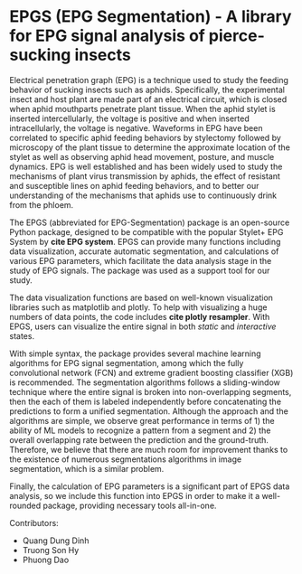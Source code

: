 # EPGS (EPG Segmentation) - A library for EPG signal analysis of pierce-sucking insects

Electrical penetration graph (EPG) is a technique used to study the feeding behavior of sucking insects such as aphids. Specifically, the experimental insect and host plant are made part of an electrical circuit, which is closed when aphid mouthparts penetrate plant tissue. When the aphid stylet is inserted intercellularly, the voltage is positive and when inserted intracellularly, the voltage is negative. Waveforms in EPG have been correlated to specific aphid feeding behaviors by stylectomy followed by microscopy of the plant tissue to determine the approximate location of the stylet as well as observing aphid head movement, posture, and muscle dynamics. EPG is well established and has been widely used to study the mechanisms of plant virus transmission by aphids, the effect of resistant and susceptible lines on aphid feeding behaviors, and to better our understanding of the mechanisms that aphids use to continuously drink from the phloem.   

The EPGS (abbreviated for EPG-Segmentation) package is an open-source Python package, designed to be compatible with the popular Stylet+ EPG System by **cite EPG system**. EPGS can provide many functions including data visualization, accurate automatic segmentation, and calculations of various EPG parameters, which facilitate the data analysis stage in the study of EPG signals. The package was used as a support tool for our study.

The data visualization functions are based on well-known visualization libraries such as matplotlib and plotly. To help with visualizing a huge numbers of data points, the code includes **cite plotly resampler**. 
With EPGS, users can visualize the entire signal in both _static_ and _interactive_ states.

With simple syntax, the package provides several machine learning algorithms for EPG signal segmentation, among which the fully convolutional network (FCN) and extreme gradient boosting classifier (XGB) is recommended. The segmentation algorithms follows a sliding-window technique where the entire signal is broken into non-overlapping segments, then the each of them is labeled independently before concatenating the predictions to form a unified segmentation. Although the approach and the algorithms are simple, we observe great performance in terms of 1) the ability of ML models to recognize a pattern from a segment and 2) the overall overlapping rate between the prediction and the ground-truth. Therefore, we believe that there are much room for improvement thanks to the existence of numerous segmentations algorithms in image segmentation, which is a similar problem. 

Finally, the calculation of EPG parameters is a significant part of EPGS data analysis, so we include this function into EPGS in order to make it a well-rounded package, providing necessary tools all-in-one. 

Contributors:
* Quang Dung Dinh
* Truong Son Hy
* Phuong Dao
